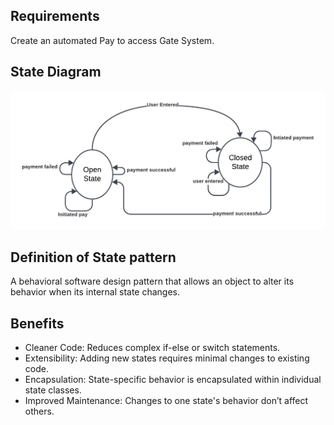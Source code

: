 ## Requirements

Create an automated Pay to access Gate System.

## State Diagram

  ![State diagram](https://github.com/cw-shubhamMuniyal/LLD-and-Machine-Coding-Practice/blob/main/design%20patterns/Behavioral/State%20Design%20Example/images/pay%20to%20access%20gate%20system%20state%20diagram.png)


## Definition of State pattern

A behavioral software design pattern that allows an object to alter its behavior when its internal state changes.

## Benefits

-  Cleaner Code: Reduces complex if-else or switch statements.
-  Extensibility: Adding new states requires minimal changes to existing code.
-  Encapsulation: State-specific behavior is encapsulated within individual state classes.
-  Improved Maintenance: Changes to one state's behavior don’t affect others.
